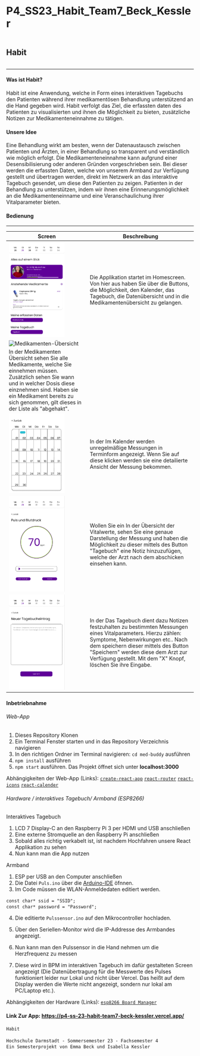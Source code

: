 # P4_SS23_Habit_Team7_Beck_Kessler
 
<div style="display: flex; justify-content: space-between;">
<h2>Habit</h2> 
</div>
<hr>

#### Was ist Habit?

Habit ist eine Anwendung, welche in Form eines interaktiven Tagebuchs den Patienten während ihrer medikamentösen Behandlung unterstützend an die Hand gegeben wird. Habit verfolgt das Ziel, die erfassten daten des Patienten zu visualisierten und ihnen die Möglichkeit zu bieten, zusätzliche Notizen zur Medikamenteneinnahme zu tätigen.

#### Unsere Idee

Eine Behandlung wirkt am besten, wenn der Datenaustausch zwischen Patienten und Ärzten, in einer Behandlung so transparent und verständlich wie möglich erfolgt. Die Medikamenteneinnahme kann aufgrund einer Desensibilisierung oder anderen Gründen vorgeschrieben sein. Bei dieser werden die erfassten Daten, welche von unserem Armband zur Verfügung gestellt und übertragen werden, direkt im Netzwerk an das interaktive Tagebuch gesendet, um diese den Patienten zu zeigen. Patienten in der Behandlung zu unterstützen, indem wir ihnen eine Erinnerungsmöglichkeit an die Medikamenteneinname und eine Veranschaulichung ihrer Vitalparameter bieten.

#### Bedienung

<hr>

| Screen                                                                                      | Beschreibung                                                                                                                                                                                                                                                                                                                                                                                                                                                                                                                                         |
| ------------------------------------------------------------------------------------------- | ---------------------------------------------------------------------------------------------------------------------------------------------------------------------------------------------------------------------------------------------------------------------------------------------------------------------------------------------------------------------------------------------------------------------------------------------------------------------------------------------------------------------------------------------------- |
| <img src="./ReadmeAssets/Home-Screen.png" alt="Homescreen" width="150px"/>                  | Die Applikation startet im Homescreen. Von hier aus haben Sie über die Buttons, die Möglichkeit, den Kalender, das Tagebuch, die Datenübersicht und in die Medikamentenübersicht zu gelangen.                                                                                                                                                                                                                                                                                                        |
| <img src="./ReadmeAssets/Medikamenten-Übersicht.png" alt="Medikamenten-Übersicht" width="150px"/>                        | 
In der Medikamenten Übersicht sehen Sie alle Medikamente, welche Sie einnehmen müssen. Zusätzlich sehen Sie wann und in welcher Dosis diese einznehmen sind. Haben sie ein Medikament bereits zu sich genommen, gilt dieses in der Liste als "abgehakt". |
| <img src="./ReadmeAssets/Kalender.png" alt="Kalender" width="150px"/>              | In der Im Kalender werden unregelmäßige Messungen in Terminform angezeigt. Wenn Sie auf diese klicken werden sie eine detailierte Ansicht der Messung bekommen.                                                                                                                                                                                                                                                                                                                                                                                                     |
| <img src="./ReadmeAssets/Vitalwerte-Screen.png" alt="Vitalparameter" width="150px"/>                          | Wollen Sie ein In der Übersicht der Vitalwerte, sehen Sie eine genaue Darstellung der Messung und haben die Möglichkeit zu dieser mittels des Button "Tagebuch" eine Notiz hinzuzufügen, welche der Arzt nach dem abschicken einsehen kann.                                                                                                                                                                                                                                                                                                                            |
| <img src="./ReadmeAssets/Tagebuch.png" alt="Tagebuch" width="150px"/>                        | In der Das Tagebuch dient dazu Notizen festzuhalten zu bestimmten Messungen eines Vitalparameters. Hierzu zählen: Symptome, Nebenwirkungen etc.. Nach dem speichern dieser mittels des Button "Speichern" werden diese dem Arzt zur Verfügung gestellt. Mit dem "X" Knopf, löschen Sie ihre Eingabe.                                                                                                                                                                                                                                                                         |                                                           

#### Inbetriebnahme

###### Web-App

1. Dieses Repository Klonen
2. Ein Terminal Fenster starten und in das Repository Verzeichnis navigieren
3. In den richtigen Ordner im Terminal navigieren: `cd med-buddy` ausführen
4. `npm install` ausführen
5. `npm start` ausführen. Das Projekt öffnet sich unter **localhost:3000**

Abhängigkeiten der Web-App (Links):
[`create-react-app`](https://www.npmjs.com/package/create-react-app)
[`react-router`](https://www.npmjs.com/package/react-router)
[`react-icons`](https://www.npmjs.com/package/react-icons)
[`react-calender`](https://www.npmjs.com/package/react-calendar)

###### Hardware / interaktives Tagebuch/ Armband (ESP8266)

Interaktives Tagebuch

1. LCD 7 Display-C an den Raspberry Pi 3 per HDMI und USB anschließen
2. Eine externe Stromquelle an den Raspberry Pi anschließen
3. Sobald alles richtig verkabelt ist, ist nachdem Hochfahren unsere React Applikation zu sehen
4. Nun kann man die App nutzen

Armband

1. ESP per USB an den Computer anschließen
2. Die Datei `Puls.ino` über die [Arduino-IDE](https://www.arduino.cc/en/software) öfnnen.
3. Im Code müssen die WLAN-Anmeldedaten editiert werden.

```
const char* ssid = "SSID";
const char* password = "Password";
```

4. Die editierte `Pulssensor.ino` auf den Mikrocontroller hochladen.

5. Über den Seriellen-Monitor wird die IP-Addresse des Armbandes angezeigt.

6. Nun kann man den Pulssensor in die Hand nehmen um die Herzfrequenz zu messen

7. Diese wird in BPM im interaktiven Tagebuch im dafür gestalteten Screen angezeigt
(Die Datenübertragung für die Messwerte des Pulses funktioniert leider nur Lokal und nicht über Vercel. Das heißt auf dem Display werden die Werte nicht angezeigt, sondern nur lokal am PC/Laptop etc.).

Abhängigkeiten der Hardware (Links):
[`esp8266 Board Manager`](http://arduino.esp8266.com/stable/package_esp8266com_index.json)

#### Link Zur App: https://p4-ss-23-habit-team7-beck-kessler.vercel.app/

```
Habit

Hochschule Darmstadt - Sommersemester 23 - Fachsemester 4
Ein Semesterprojekt von Emma Beck und Isabella Kessler
```
